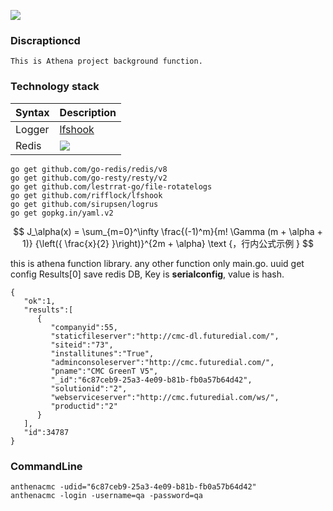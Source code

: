 ![](https://www.futuredial.com/wp-content/uploads/2020/02/futuredial-logo-color.svg)

### Discraptioncd 
    This is Athena project background function.

### Technology stack
| Syntax      | Description |
| :----------- | :----------- |
| Logger      | [lfshook](https://github.com/rifflocklfshook)|
|Redis|![](https://redis.io/images/redis-white.png)|


```
go get github.com/go-redis/redis/v8
go get github.com/go-resty/resty/v2 
go get github.com/lestrrat-go/file-rotatelogs 
go get github.com/rifflock/lfshook
go get github.com/sirupsen/logrus 
go get gopkg.in/yaml.v2 
```


$$ J_\alpha(x) = \sum_{m=0}^\infty \frac{(-1)^m}{m! \Gamma (m + \alpha + 1)} {\left({ \frac{x}{2} }\right)}^{2m + \alpha} \text {，行内公式示例  } $$


this is athena function library. any other function only main.go.
uuid get config
Results[0] save redis DB, Key is **serialconfig**, value is hash.
```
{
   "ok":1,
   "results":[
      {
         "companyid":55,
         "staticfileserver":"http://cmc-dl.futuredial.com/",
         "siteid":"73",
         "installitunes":"True",
         "adminconsoleserver":"http://cmc.futuredial.com/",
         "pname":"CMC GreenT V5",
         "_id":"6c87ceb9-25a3-4e09-b81b-fb0a57b64d42",
         "solutionid":"2",
         "webserviceserver":"http://cmc.futuredial.com/ws/",
         "productid":"2"
      }
   ],
   "id":34787
}

```
### CommandLine
```
anthenacmc -udid="6c87ceb9-25a3-4e09-b81b-fb0a57b64d42"
anthenacmc -login -username=qa -password=qa
```